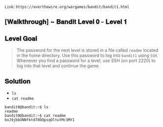 `Link`: `https://overthewire.org/wargames/bandit/bandit1.html`

## [𝐖𝐚𝐥𝐤𝐭𝐡𝐫𝐨𝐮𝐠𝐡] ~ 𝐁𝐚𝐧𝐝𝐢𝐭 𝐋𝐞𝐯𝐞𝐥 𝟎 - 𝐋𝐞𝐯𝐞𝐥 𝟏

## 𝐋𝐞𝐯𝐞𝐥 𝐆𝐨𝐚𝐥

> The password for the next level is stored in a file called `readme` located in the home directory. Use this password to log into `bandit1` using `SSH`. Whenever you find a password for a level, use SSH (on port 2220) to log into that level and continue the game.

## 𝐒𝐨𝐥𝐮𝐭𝐢𝐨𝐧

- `ls`
- `cat readme`

```
bandit0@bandit:~$ ls
readme
bandit0@bandit:~$ cat readme
boJ9jbbUNNfktd78OOpsqOltutMc3MY1
```
